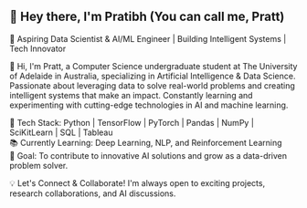 ## 👋 Hey there, I'm Pratibh (You can call me, Pratt)

🚀 Aspiring Data Scientist & AI/ML Engineer | Building Intelligent Systems | Tech Innovator

👋 Hi, I'm Pratt, a Computer Science undergraduate student at The University of Adelaide in Australia, specializing in Artificial Intelligence & Data Science. Passionate about leveraging data to solve real-world problems and creating intelligent systems that make an impact. Constantly learning and experimenting with cutting-edge technologies in AI and machine learning.

🔧 Tech Stack: Python | TensorFlow | PyTorch | Pandas | NumPy | SciKitLearn | SQL | Tableau <br>
📚 Currently Learning: Deep Learning, NLP, and Reinforcement Learning <br>
🌱 Goal: To contribute to innovative AI solutions and grow as a data-driven problem solver.

💡 Let's Connect & Collaborate! I'm always open to exciting projects, research collaborations, and AI discussions.

